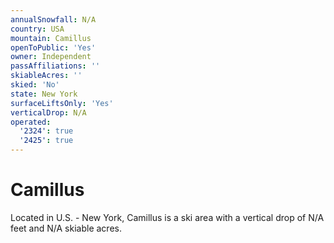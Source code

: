 ```yaml
---
annualSnowfall: N/A
country: USA
mountain: Camillus
openToPublic: 'Yes'
owner: Independent
passAffiliations: ''
skiableAcres: ''
skied: 'No'
state: New York
surfaceLiftsOnly: 'Yes'
verticalDrop: N/A
operated:
  '2324': true
  '2425': true
---
```



# Camillus

Located in U.S. - New York, Camillus is a ski area with a vertical drop of N/A feet and N/A skiable acres.
